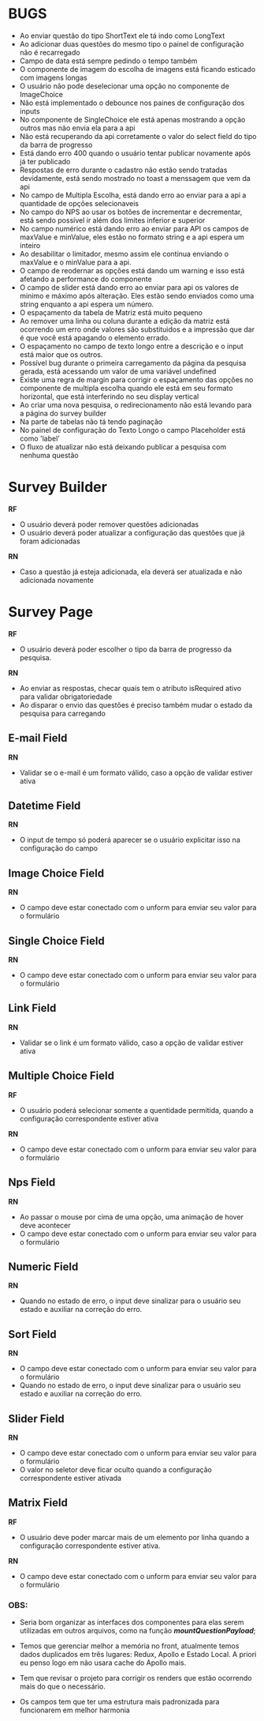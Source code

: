 # BUGS

* Ao enviar questão do tipo ShortText ele tá indo como LongText
* Ao adicionar duas questões do mesmo tipo o painel de configuração não é recarregado
* Campo de data está sempre pedindo o tempo também
* O componente de imagem do escolha de imagens está ficando esticado com imagens longas
* O usuário não pode deselecionar uma opção no componente de ImageChoice
* Não está implementado o debounce nos paines de configuração dos inputs
* No componente de SingleChoice ele está apenas mostrando a opção outros mas não envia ela para a api
* Não está recuperando da api corretamente o valor do select field do tipo da barra de progresso
* Está dando erro 400 quando o usuário tentar publicar novamente após já ter publicado
* Respostas de erro durante o cadastro não estão sendo tratadas devidamente, está sendo mostrado no toast a menssagem que vem da api
* No campo de Multipla Escolha, está dando erro ao enviar para a api a quantidade de opções selecionaveis
* No campo do NPS ao usar os botões de incrementar e decrementar, está sendo possível ir além dos limites inferior e superior
* No campo numérico está dando erro ao enviar para API os campos de maxValue e minValue, eles estão no formato string e a api espera um inteiro
* Ao desabilitar o limitador, mesmo assim ele continua enviando o maxValue e o minValue para a api.
* O campo de reodernar as opções está dando um warning e isso está afetando a performance do componente
* O campo de slider está dando erro ao enviar para api os valores de minimo e máximo após alteração. Eles estão sendo enviados como uma string enquanto a api espera um número.
* O espaçamento da tabela de Matriz está muito pequeno
* Ao remover uma linha ou coluna durante a edição da matriz está ocorrendo um erro onde valores são substituidos e a impressão que dar é que você está apagando o elemento errado.
* O espaçamento no campo de texto longo entre a descrição e o input está maior que os outros.
* Possível bug durante o primeira carregamento da página da pesquisa gerada, está acessando um valor de uma variável undefined
* Existe uma regra de margin para corrigir o espaçamento das opções no componente de multipla escolha quando ele está em seu formato horizontal, que está interferindo no seu display vertical
* Ao criar uma nova pesquisa, o redirecionamento não está levando para a página do survey builder
* Na parte de tabelas não tá tendo paginação
* No painel de configuração do Texto Longo o campo Placeholder está como 'label'
* O fluxo de atualizar não está deixando publicar a pesquisa com nenhuma questão


# Survey Builder

**RF**

- O usuário deverá poder remover questões adicionadas
- O usuário deverá poder atualizar a configuração das questões que já foram adicionadas

**RN**

- Caso a questão já esteja adicionada, ela deverá ser atualizada e não adicionada novamente

# Survey Page

**RF**

- O usuário deverá poder escolher o tipo da barra de progresso da pesquisa.

**RN**

- Ao enviar as respostas, checar quais tem o atributo isRequired ativo para validar obrigatoriedade
- Ao disparar o envio das questões é preciso também mudar o estado da pesquisa para carregando

## E-mail Field

**RN**

- Validar se o e-mail é um formato válido, caso a opção de validar estiver ativa

## Datetime Field

**RN**

- O input de tempo só poderá aparecer se o usuário explicitar isso na configuração do campo

## Image Choice Field

**RN**

- O campo deve estar conectado com o unform para enviar seu valor para o formulário

## Single Choice Field

**RN**

- O campo deve estar conectado com o unform para enviar seu valor para o formulário

## Link Field

**RN**

- Validar se o link é um formato válido, caso a opção de validar estiver ativa

## Multiple Choice Field

**RF**

- O usuário poderá selecionar somente a quentidade permitida, quando a configuração correspondente estiver ativa

**RN**

- O campo deve estar conectado com o unform para enviar seu valor para o formulário

## Nps Field

**RN**

- Ao passar o mouse por cima de uma opção, uma animação de hover deve acontecer
- O campo deve estar conectado com o unform para enviar seu valor para o formulário

## Numeric Field

**RN**

- Quando no estado de erro, o input deve sinalizar para o usuário seu estado e auxiliar na correção do erro.

## Sort Field

**RN**

- O campo deve estar conectado com o unform para enviar seu valor para o formulário
- Quando no estado de erro, o input deve sinalizar para o usuário seu estado e auxiliar na correção do erro.

## Slider Field

**RN**

- O campo deve estar conectado com o unform para enviar seu valor para o formulário
- O valor no seletor deve ficar oculto quando a configuração correspondente estiver ativada

## Matrix Field

**RF**

- O usuário deve poder marcar mais de um elemento por linha quando a configuração correspondente estiver ativa.

**RN**

- O campo deve estar conectado com o unform para enviar seu valor para o formulário


### OBS:

* Seria bom organizar as interfaces dos componentes para elas serem utilizadas em outros arquivos, como na função ***mountQuestionPayload***;

* Temos que gerenciar melhor a memória no front, atualmente temos dados duplicados em três lugares: Redux, Apollo e Estado Local. A priori eu penso logo em não usara cache do Apollo mais.

* Tem que revisar o projeto para corrigir os renders que estão ocorrendo mais do que o necessário.

* Os campos tem que ter uma estrutura mais padronizada para funcionarem em melhor harmonia
